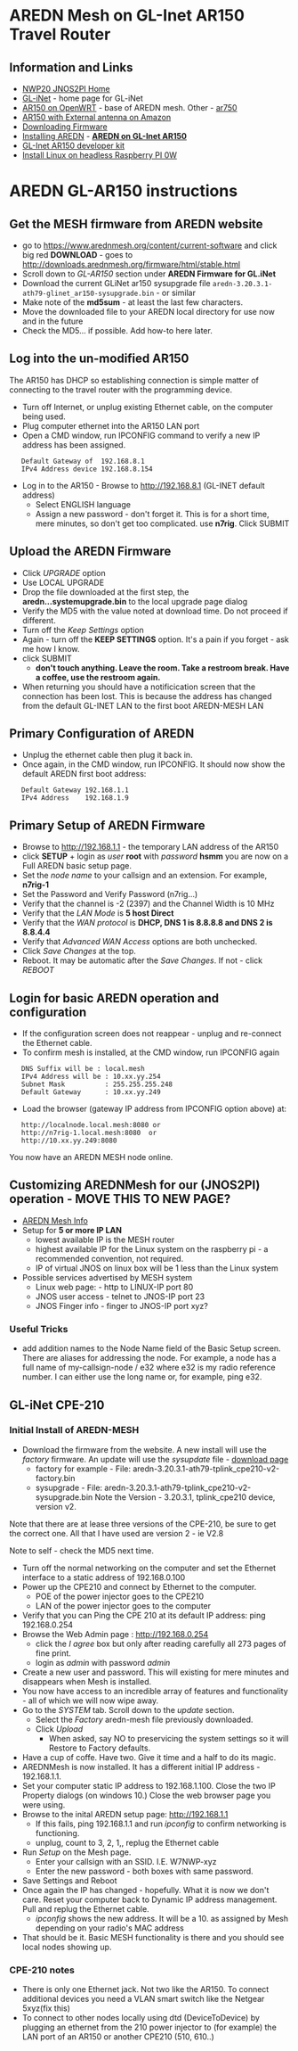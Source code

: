 # AREDN Mesh on GL-Inet AR150 Travel Router

## Information and Links
+ [NWP20 JNOS2PI Home](0readme.md)
+ [GL-iNet](https://www.gl-inet.com/) - home page for GL-iNet
+ [AR150 on OpenWRT](https://openwrt.org/toh/gl.inet/gl-ar150) - base of AREDN mesh.  Other - [ar750](https://openwrt.org/toh/gl.inet/gl-ar750)
+ [AR150 with External antenna on Amazon](https://amzn.to/3htEwY2)
+ [Downloading Firmware](https://arednmesh.readthedocs.io/en/latest/arednGettingStarted/downloading_firmware.html)
+ [Installing AREDN](https://arednmesh.readthedocs.io/en/latest/arednGettingStarted/installing_firmware.html) - [**AREDN on GL-Inet AR150**](https://arednmesh.readthedocs.io/en/latest/arednGettingStarted/installing_firmware.html#gl-inet-first-install-process)
+ [GL-Inet AR150 developer kit](https://store.gl-inet.com/products/developer-kit-set-for-gl-ar150-ext-mini-router)
+ [Install Linux on headless Raspberry PI 0W](https://www.windowscentral.com/how-set-headless-raspberry-pi-windows-10)

# AREDN GL-AR150 instructions

## Get the MESH firmware from AREDN website
+ go to https://www.arednmesh.org/content/current-software and click big red **DOWNLOAD** - goes to http://downloads.arednmesh.org/firmware/html/stable.html
+ Scroll down to *GL-AR150* section under **AREDN Firmware for GL.iNet**
+ Download the current GLiNet ar150 sysupgrade file
  `aredn-3.20.3.1-ath79-glinet_ar150-sysupgrade.bin` - or similar
+ Make note of the **md5sum** - at least the last few characters.
+ Move the downloaded file to your AREDN local directory for use now and in the future
+ Check the MD5... if possible.  Add how-to here later.

## Log into the un-modified AR150
  The AR150 has DHCP so establishing connection is simple matter of connecting to the travel router with the programming device.
+ Turn off Internet, or unplug existing Ethernet cable, on the computer being used.
+ Plug computer ethernet into the AR150 LAN port 
+ Open a CMD window, run IPCONFIG command to verify a new IP address has been assigned.
```
   Default Gateway of  192.168.8.1
   IPv4 Address device 192.168.8.154
   ```
+ Log in to the AR150 - Browse to http://192.168.8.1  (GL-INET default address)
  + Select ENGLISH language
  + Assign a new password - don't forget it.  This is for a short time, mere minutes, so don't get too complicated.  use **n7rig**.   Click SUBMIT
 
## Upload the AREDN Firmware
 + Click *UPGRADE* option
 + Use LOCAL UPGRADE
 + Drop the file downloaded at the first step, the **aredn...systemupgrade.bin** to the local upgrade page dialog
 + Verify the MD5 with the value noted at download time.  Do not proceed if different.
 + Turn off the *Keep Settings* option
 + Again - turn off the **KEEP SETTINGS** option.  It's a pain if you forget - ask me how I know.
 + click SUBMIT
    + __don't touch anything.  Leave the room.  Take a restroom break.  Have a coffee, use the restroom again.__
 + When returning you should have a notificication screen that the connection has been lost.   This is because the address has changed from the default GL-INET LAN to the first boot AREDN-MESH LAN

## Primary Configuration of AREDN
 + Unplug the ethernet cable then plug it back in.
 + Once again, in the CMD window, run IPCONFIG.   It should now show the default AREDN first boot address:
```
   Default Gateway 192.168.1.1
   IPv4 Address    192.168.1.9
```
## Primary Setup of AREDN Firmware
+ Browse to http://192.168.1.1 - the temporary LAN address of the AR150
+ click **__SETUP__**  + login as *user* **root** with *password* **hsmm**
      you are now on a Full AREDN basic setup page.
+ Set the *node name* to your callsign and an extension. For example, **n7rig-1**
+ Set the Password and Verify Password (n7rig...)
+ Verify that the channel is -2 (2397) and the Channel Width is 10 MHz
+ Verify that the *LAN Mode* is **5 host Direct**
+ Verify that the *WAN protocol* is **DHCP, DNS 1 is 8.8.8.8 and DNS 2 is 8.8.4.4**
+ Verify that *Advanced WAN Access* options are both unchecked.
+ Click *Save Changes* at the top.
+ Reboot.   It may be automatic after the *Save Changes*.  If not - click *REBOOT*
    
## Login for basic AREDN operation and configuration
+ If the configuration screen does not reappear - unplug and re-connect the Ethernet cable.
+ To confirm mesh is installed, at the CMD window, run IPCONFIG again
```
   DNS Suffix will be : local.mesh
   IPv4 Address will be : 10.xx.yy.254
   Subnet Mask          : 255.255.255.248
   Default Gateway      : 10.xx.yy.249
   ```
 + Load the browser (gateway IP address from IPCONFIG option above) at:
 ```
    http://localnode.local.mesh:8080 or
    http://n7rig-1.local.mesh:8080  or
    http://10.xx.yy.249:8080
   ```
You now have an AREDN MESH node online.
        
## Customizing AREDNMesh for our (JNOS2PI) operation - MOVE THIS TO NEW PAGE?
+ [AREDN Mesh Info](https://github.com/wa7nwp/nwp2019/blob/master/19301_suggestions/19314_ham_mesh_home_lab.md)
+ Setup for **5 or more IP LAN**
    + lowest available IP is the MESH router
    + highest available IP for the Linux system on the raspberry pi - a recommended convention, not required.
    + IP of virtual JNOS on linux box will be 1 less than the Linux system
+ Possible services advertised by MESH system
    + Linux web page:  - http to LINUX-IP port 80
    + JNOS user access - telnet to JNOS-IP port 23
    + JNOS Finger info - finger to JNOS-IP port xyz?

### Useful Tricks
+ add addition names to the Node Name field of the Basic Setup screen.  There are aliases for addressing the node.  For example, a node has a full name of my-callsign-node / e32 where e32 is my radio reference number.  I can either use the long name or, for example, ping e32.

## GL-iNet CPE-210

### Initial Install of AREDN-MESH
+ Download the firmware from the website.  A new install will use the *factory* firmware.  An update will use the *sysupdate* file - [download page](http://downloads.arednmesh.org/firmware/html/stable.html)
   + factory for example - File: aredn-3.20.3.1-ath79-tplink_cpe210-v2-factory.bin
   + sysupgrade - File: aredn-3.20.3.1-ath79-tplink_cpe210-v2-sysupgrade.bin
Note the Version - 3.20.3.1, tplink_cpe210 device, version v2.

Note that there are at lease three versions of the CPE-210, be sure to get the correct one.  All that I have used are version 2 - ie V2.8

Note to self - check the MD5 next time.

+ Turn off the normal networking on the computer and set the Ethernet interface to a static address of 192.168.0.100
+ Power up the CPE210 and connect by Ethernet to the computer.  
    + POE of the power injector goes to the CPE210
    + LAN of the power injector goes to the computer
+ Verify that you can Ping the CPE 210 at its default IP address:   ping 192.168.0.254
+ Browse the Web Admin page :  http://192.168.0.254
    + click the *I agree* box but only after reading carefully all 273 pages of fine print.
    + login as *admin* with password *admin*
+ Create a new user and password.  This will existing for mere minutes and disappears when Mesh is installed.
+ You now have access to an incredible array of features and functionality - all of which we will now wipe away.
+ Go to the *SYSTEM* tab.  Scroll down to the *update* section.
    + Select the *Factory* aredn-mesh file previously downloaded.
    + Click *Upload*
        + When asked, say NO to preservicing the system settings so it will Restore to Factory defaults.
+ Have a cup of coffe.  Have two.  Give it time and a half to do its magic.
+ AREDNMesh is now installed.  It has a different initial IP address - 192.168.1.1.  
+ Set your computer static IP address to 192.168.1.100.  Close the two IP Property dialogs (on windows 10.)  Close the web browser page you were using.
+ Browse to the inital AREDN setup page:  http://192.168.1.1
    + If this fails, ping 192.168.1.1 and run *ipconfig* to confirm networking is functioning.
    + unplug, count to 3, 2, 1,, replug the Ethernet cable
+ Run *Setup* on the Mesh page.
    + Enter your callsign with an SSID.  I.E.  W7NWP-xyz
    + Enter the new password - both boxes with same password.
+ Save Settings and Reboot
+ Once again the IP has changed - hopefully.  What it is now we don't care.  Reset your computer back to Dynamic IP address management.  Pull and replug the Ethernet cable.
    + *ipconfig* shows the new address.  It will be a 10. as assigned by Mesh depending on your radio's MAC address
+ That should be it.  Basic MESH functionality is there and you should see local nodes showing up.

### CPE-210 notes
+ There is only one Ethernet jack.  Not two like the AR150.  To connect additional devices you need a VLAN smart switch like the Netgear 5xyz(fix this)
+ To connect to other nodes locally using dtd (DeviceToDevice) by plugging an ethernet from the 210 power injector to (for example) the LAN port of an AR150 or another CPE210 (510, 610..)
